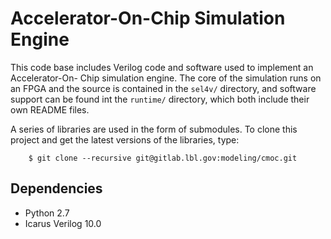 # Accelerator-On-Chip Simulation Engine

This code base includes Verilog code and software used to implement an Accelerator-On- Chip simulation engine.
The core of the simulation runs on an FPGA and the source is contained in the `sel4v/` directory,
and software support can be found int the `runtime/` directory, which both include their own README files.

A series of libraries are used in the form of submodules. To clone this project and get the latest versions of the libraries, type:

		$ git clone --recursive git@gitlab.lbl.gov:modeling/cmoc.git

## Dependencies

* Python 2.7
* Icarus Verilog 10.0
